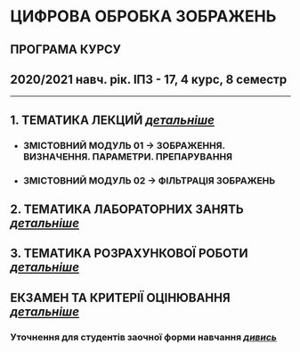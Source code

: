 # **ЦИФРОВА ОБРОБКА ЗОБРАЖЕНЬ**
## ПРОГРАМА КУРСУ
## 2020/2021 навч. рік. ІПЗ - 17, 4 курс, 8 семестр
___
##  1. **ТЕМАТИКА ЛЕКЦИЙ** [***детальніше***](/_LEC_/Lec_Common.md)
* ### ЗМІСТОВНИЙ МОДУЛЬ 01 -> ЗОБРАЖЕННЯ. ВИЗНАЧЕННЯ. ПАРАМЕТРИ. ПРЕПАРУВАННЯ
* ### ЗМІСТОВНИЙ МОДУЛЬ 02 -> ФІЛЬТРАЦІЯ ЗОБРАЖЕНЬ  

##  2. **ТЕМАТИКА ЛАБОРАТОРНИХ ЗАНЯТЬ** [***детальніше***](/_LAB_/Lab_Works_Common.md)
##  3. **ТЕМАТИКА РОЗРАХУНКОВОЇ РОБОТИ** [***детальніше***](/Individ_Settlement_Work/Tasks.md)

## ЕКЗАМЕН ТА КРИТЕРІЇ ОЦІНЮВАННЯ [***детальніше***](/_EXAM_/Exam_Common.md)

### **Уточнення для студентів заочної форми навчання** [***дивись***](/READMEz.md)

